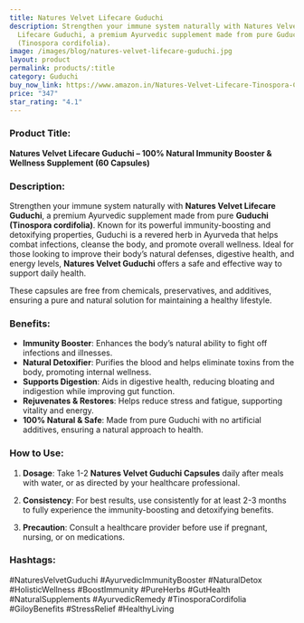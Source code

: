```yaml
---
title: Natures Velvet Lifecare Guduchi
description: Strengthen your immune system naturally with Natures Velvet
  Lifecare Guduchi, a premium Ayurvedic supplement made from pure Guduchi
  (Tinospora cordifolia).
image: /images/blog/natures-velvet-lifecare-guduchi.jpg
layout: product
permalink: products/:title
category: Guduchi
buy_now_link: https://www.amazon.in/Natures-Velvet-Lifecare-Tinospora-Cordifolia/dp/B076F5LHJ7/ref=sr_1_20?crid=1TX1M06Q0LCMB&tag=m0150-21
price: "347"
star_rating: "4.1"
---
```

### Product Title:
**Natures Velvet Lifecare Guduchi – 100% Natural Immunity Booster & Wellness Supplement (60 Capsules)**

### Description:
Strengthen your immune system naturally with **Natures Velvet Lifecare Guduchi**, a premium Ayurvedic supplement made from pure **Guduchi (Tinospora cordifolia)**. Known for its powerful immunity-boosting and detoxifying properties, Guduchi is a revered herb in Ayurveda that helps combat infections, cleanse the body, and promote overall wellness. Ideal for those looking to improve their body’s natural defenses, digestive health, and energy levels, **Natures Velvet Guduchi** offers a safe and effective way to support daily health.

These capsules are free from chemicals, preservatives, and additives, ensuring a pure and natural solution for maintaining a healthy lifestyle.

### Benefits:
- **Immunity Booster**: Enhances the body’s natural ability to fight off infections and illnesses.
- **Natural Detoxifier**: Purifies the blood and helps eliminate toxins from the body, promoting internal wellness.
- **Supports Digestion**: Aids in digestive health, reducing bloating and indigestion while improving gut function.
- **Rejuvenates & Restores**: Helps reduce stress and fatigue, supporting vitality and energy.
- **100% Natural & Safe**: Made from pure Guduchi with no artificial additives, ensuring a natural approach to health.

### How to Use:
1. **Dosage**: Take 1-2 **Natures Velvet Guduchi Capsules** daily after meals with water, or as directed by your healthcare professional.
   
2. **Consistency**: For best results, use consistently for at least 2-3 months to fully experience the immunity-boosting and detoxifying benefits.

3. **Precaution**: Consult a healthcare provider before use if pregnant, nursing, or on medications.

### Hashtags:
#NaturesVelvetGuduchi #AyurvedicImmunityBooster #NaturalDetox #HolisticWellness #BoostImmunity #PureHerbs #GutHealth #NaturalSupplements #AyurvedicRemedy #TinosporaCordifolia #GiloyBenefits #StressRelief #HealthyLiving

